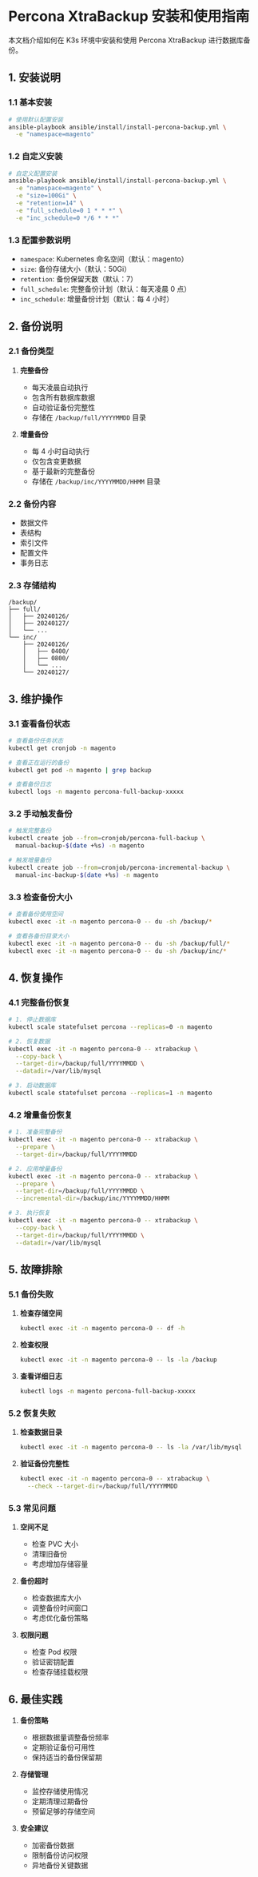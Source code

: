 # Percona XtraBackup 安装和使用指南

本文档介绍如何在 K3s 环境中安装和使用 Percona XtraBackup 进行数据库备份。

## 1. 安装说明

### 1.1 基本安装
```bash
# 使用默认配置安装
ansible-playbook ansible/install/install-percona-backup.yml \
  -e "namespace=magento"
```

### 1.2 自定义安装
```bash
# 自定义配置安装
ansible-playbook ansible/install/install-percona-backup.yml \
  -e "namespace=magento" \
  -e "size=100Gi" \
  -e "retention=14" \
  -e "full_schedule=0 1 * * *" \
  -e "inc_schedule=0 */6 * * *"
```

### 1.3 配置参数说明
- `namespace`: Kubernetes 命名空间（默认：magento）
- `size`: 备份存储大小（默认：50Gi）
- `retention`: 备份保留天数（默认：7）
- `full_schedule`: 完整备份计划（默认：每天凌晨 0 点）
- `inc_schedule`: 增量备份计划（默认：每 4 小时）

## 2. 备份说明

### 2.1 备份类型
1. **完整备份**
   - 每天凌晨自动执行
   - 包含所有数据库数据
   - 自动验证备份完整性
   - 存储在 `/backup/full/YYYYMMDD` 目录

2. **增量备份**
   - 每 4 小时自动执行
   - 仅包含变更数据
   - 基于最新的完整备份
   - 存储在 `/backup/inc/YYYYMMDD/HHMM` 目录

### 2.2 备份内容
- 数据文件
- 表结构
- 索引文件
- 配置文件
- 事务日志

### 2.3 存储结构
```
/backup/
├── full/
│   ├── 20240126/
│   ├── 20240127/
│   └── ...
└── inc/
    ├── 20240126/
    │   ├── 0400/
    │   ├── 0800/
    │   └── ...
    └── 20240127/
```

## 3. 维护操作

### 3.1 查看备份状态
```bash
# 查看备份任务状态
kubectl get cronjob -n magento

# 查看正在运行的备份
kubectl get pod -n magento | grep backup

# 查看备份日志
kubectl logs -n magento percona-full-backup-xxxxx
```

### 3.2 手动触发备份
```bash
# 触发完整备份
kubectl create job --from=cronjob/percona-full-backup \
  manual-backup-$(date +%s) -n magento

# 触发增量备份
kubectl create job --from=cronjob/percona-incremental-backup \
  manual-inc-backup-$(date +%s) -n magento
```

### 3.3 检查备份大小
```bash
# 查看备份使用空间
kubectl exec -it -n magento percona-0 -- du -sh /backup/*

# 查看各备份目录大小
kubectl exec -it -n magento percona-0 -- du -sh /backup/full/*
kubectl exec -it -n magento percona-0 -- du -sh /backup/inc/*
```

## 4. 恢复操作

### 4.1 完整备份恢复
```bash
# 1. 停止数据库
kubectl scale statefulset percona --replicas=0 -n magento

# 2. 恢复数据
kubectl exec -it -n magento percona-0 -- xtrabackup \
  --copy-back \
  --target-dir=/backup/full/YYYYMMDD \
  --datadir=/var/lib/mysql

# 3. 启动数据库
kubectl scale statefulset percona --replicas=1 -n magento
```

### 4.2 增量备份恢复
```bash
# 1. 准备完整备份
kubectl exec -it -n magento percona-0 -- xtrabackup \
  --prepare \
  --target-dir=/backup/full/YYYYMMDD

# 2. 应用增量备份
kubectl exec -it -n magento percona-0 -- xtrabackup \
  --prepare \
  --target-dir=/backup/full/YYYYMMDD \
  --incremental-dir=/backup/inc/YYYYMMDD/HHMM

# 3. 执行恢复
kubectl exec -it -n magento percona-0 -- xtrabackup \
  --copy-back \
  --target-dir=/backup/full/YYYYMMDD \
  --datadir=/var/lib/mysql
```

## 5. 故障排除

### 5.1 备份失败
1. **检查存储空间**
   ```bash
   kubectl exec -it -n magento percona-0 -- df -h
   ```

2. **检查权限**
   ```bash
   kubectl exec -it -n magento percona-0 -- ls -la /backup
   ```

3. **查看详细日志**
   ```bash
   kubectl logs -n magento percona-full-backup-xxxxx
   ```

### 5.2 恢复失败
1. **检查数据目录**
   ```bash
   kubectl exec -it -n magento percona-0 -- ls -la /var/lib/mysql
   ```

2. **验证备份完整性**
   ```bash
   kubectl exec -it -n magento percona-0 -- xtrabackup \
     --check --target-dir=/backup/full/YYYYMMDD
   ```

### 5.3 常见问题
1. **空间不足**
   - 检查 PVC 大小
   - 清理旧备份
   - 考虑增加存储容量

2. **备份超时**
   - 检查数据库大小
   - 调整备份时间窗口
   - 考虑优化备份策略

3. **权限问题**
   - 检查 Pod 权限
   - 验证密钥配置
   - 检查存储挂载权限

## 6. 最佳实践

1. **备份策略**
   - 根据数据量调整备份频率
   - 定期验证备份可用性
   - 保持适当的备份保留期

2. **存储管理**
   - 监控存储使用情况
   - 定期清理过期备份
   - 预留足够的存储空间

3. **安全建议**
   - 加密备份数据
   - 限制备份访问权限
   - 异地备份关键数据 